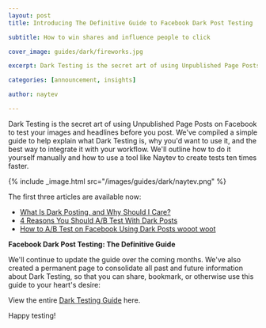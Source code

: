 ```yaml
---
layout: post
title: Introducing The Definitive Guide to Facebook Dark Post Testing

subtitle: How to win shares and influence people to click

cover_image: guides/dark/fireworks.jpg

excerpt: Dark Testing is the secret art of using Unpublished Page Posts on Facebook to test your images and headlines before you post.

categories: [announcement, insights]

author: naytev

---
```


Dark Testing is the secret art of using Unpublished Page Posts on Facebook to test your images and headlines before you post. We've compiled a simple guide to help explain what Dark Testing is, why you'd want to use it, and the best way to integrate it with your workflow. We'll outline how to do it yourself manually and how to use a tool like Naytev to create tests ten times faster. 

{% include _image.html src="/images/guides/dark/naytev.png" %}

The first three articles are available now:

<ul>
	<li>
		<a href="/what-and-why-is-dark-post-testing/" target="_blank">What Is Dark Posting, and Why Should I Care?</a>
	</li>
	<li>
		<a href="/reasons-you-should-run-dark-post-tests/" target="_blank">4 Reasons You Should A/B Test With Dark Posts</a>
	</li>
	<li>
		<a href="/dark-test-recipe/" target="_blank">How to A/B Test on Facebook Using Dark Posts wooot woot</a>
	</li>
</ul>

**Facebook Dark Post Testing: The Definitive Guide**

We'll continue to update the guide over the coming months. We've also created a permanent page to consolidate all past and future information about Dark Testing, so that you can share, bookmark, or otherwise use this guide to your heart's desire:

View the entire <a href="/guides/dark-post-testing-guide" target="_blank">Dark Testing Guide</a> here.

Happy testing!

